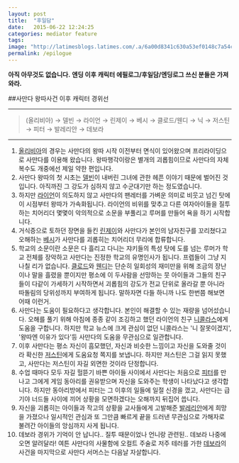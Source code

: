 ```yaml
---
layout: post
title:  "후일담"
date:   2015-06-22 12:24:25
categories: mediator feature
tags: 
image: "http://latimesblogs.latimes.com/.a/6a00d8341c630a53ef0148c7a54c45970c-pi"
permalink: /epilogue
---
```



**아직 아무것도 없습니다.**
**엔딩 이후 캐릭터 에필로그/후일담/엔딩로그 쓰신 분들은 가져와라.**
<br>

##사만다 왕따사건 이후 캐릭터 경위선

---


> (올리비아) → 델빈 → 라이언 → 린제이 → 베시 → 클로드/웬디 → 닉 → 저스틴 → 피터 → 발레리안 → 데보라


---


1. [올리비아](http://sshnotice.github.io/p2tape)의 경우는 사만다의 왕따 시작 이전부터 면식이 있어왔으며 프리라이딩으로 사만다를 이용해 왔습니다. 왕따행각이랑은 별개의 괴롭힘이므로 사만다의 자체 복수도 개중에선 제일 약한 편입니다.
2. 사만다 왕따의 첫 시초는 [델빈](http://sshnotice.github.io/p1tape)이 내버린 그녀에 관한 헤픈 이야기 때문에 벌어진 것입니다. 아직까진 그 강도가 심하지 않고 수군대기만 하는 정도였습니다.
3. 하지만 [라이언](http://sshnotice.github.io/j1tape)이 의도하지 않고 사만다의 팬레터를 가벼운 의미로 비웃고 넘긴 탓에 이 시점부터 왕따가 가속화됩니다. 라이언의 비위를 맞추고 다른 여자아이들을 질투하는 치어리더 몇몇이 악의적으로 소문을 부풀리고 루머를 만들어 욕을 하기 시작합니다.
4. 거식증으로 토하던 장면을 들킨 [린제이](http://sshnotice.github.io/j4tape)와 사만다가 본인의 남자친구를 꼬리쳤다고 오해하는 [베시](http://sshnotice.github.io/j2tape)가 사만다를 괴롭히는 치어리더 무리에 합류합니다.
5. 학교의 소문이란 소문은 다 흘리고 다니는 쟈키들의 특성 탓에 도를 넘는 루머가 학교 전체를 장악하고 사만다는 진정한 학교의 유명인사가 됩니다. 프렙들이 그냥 지나칠 리가 없습니다. [클로드](http://sshnotice.github.io/p3tape)와 [웬디](http://sshnotice.github.io/p4tape)는 단순히 일회성의 재미만을 위해 조금의 장난이나 말을 흘렸을 뿐이지만 평소에 이 두사람을 선망하는 뭇 아이들과 그들의 친구들이 다같이 가세하기 시작하면서 괴롭힘의 강도가 전교 단위로 올라갈 뿐 아니라 따돌림의 당위성까지 부여하게 됩니다. 말하자면 다들 하니까 나도 한번쯤 해보면 어때 이런거.
6. 사만다는 도움이 필요하다고 생각합니다. 본인이 해결할 수 있는 재량을 넘어섰습니다. 오해를 풀기 위해 아침에 종종 같이 조깅하고 했던 라이언의 친구 [니콜라스](http://sshnotice.github.io/j3tape)에게 도움을 구합니다. 하지만 학교 뉴스에 크게 관심이 없던 니콜라스는 '니 잘못이겠지', '왕따엔 이유가 있다'등 사만다의 도움을 무관심으로 일관합니다.
7. 이후 사만다는 평소 자신이 흠모했던, 자신과 비슷한 느낌이고 자신을 도와줄 것이라 확신한 [저스틴](http://sshnotice.github.io/n4tape)에게 도움요청 쪽지를 보냅니다. 하지만 저스틴은 그걸 읽지 못했고, 사만다는 저스틴이 자길 외면한 것이라 단정합니다.
8. 수업 때마다 모두 자길 헐뜯기 바쁜 아이들 사이에서 사만다는 처음으로 [피터](http://sshnotice.github.io/n3tape)를 만나고 그에게 게임 동아리를 권유받으며 자신을 도와주는 학생이 나타났다고 생각합니다. 하지만 동아리방에서 피터는 그 이후의 일들에 일절 신경을 껐고, 사만다는 급기야 너드들 사이에 끼어 상황을 모면하겠다는 오해까지 뒤집어 씁니다.
9. 자신을 괴롭히는 아이들과 작고의 상황을 교사들에게 고발해준 [발레리안](http://sshnotice.github.io/n1tape)에게 희망을 가졌으나 일시적인 관심과 또 그만큼 빠르게 끝을 드러낸 무관심으로 가해자로 불려간 아이들의 앙심까지 사게 됩니다.
10. 데보라 경위가 기억이 안 납니다.. 질투 때문이었나 언니랑 관련된.. 데보라 나중에 오면 알려달라! 여튼 사만다의 사물함에 오컬트 주술로 저주 테러를 가한 [데보라](http://sshnotice.github.io/n2tape)의 사건을 마지막으로 사만다 서머스는 다음날 자살합니다.


